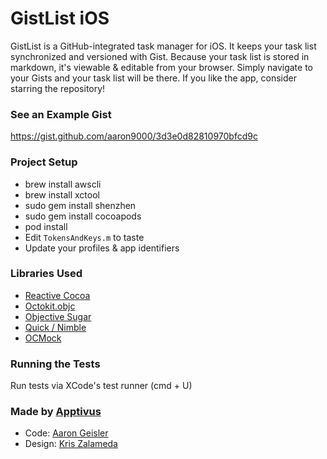 GistList iOS
========

GistList is a GitHub-integrated task manager for iOS. It keeps your task list synchronized and versioned with Gist. Because your task list is stored in markdown, it's viewable & editable from your browser. Simply navigate to your Gists and your task list will be there. If you like the app, consider starring the repository!

### See an Example Gist
https://gist.github.com/aaron9000/3d3e0d82810970bfcd9c

### Project Setup
- brew install awscli
- brew install xctool
- sudo gem install shenzhen
- sudo gem install cocoapods
- pod install
- Edit `TokensAndKeys.m` to taste
- Update your profiles & app identifiers

### Libraries Used
- [Reactive Cocoa](https://github.com/ReactiveCocoa/ReactiveCocoa)
- [Octokit.objc](https://github.com/octokit/octokit.objc)
- [Objective Sugar](https://github.com/supermarin/objectivesugar)
- [Quick / Nimble](https://github.com/Quick/Nimble)
- [OCMock](https://github.com/erikdoe/ocmock)

### Running the Tests
Run tests via XCode's test runner (cmd + U)

### Made by [Apptivus](http://apptivus.com)
- Code: [Aaron Geisler](http://aarongeisler.com)
- Design: [Kris Zalameda](https://www.behance.net/Zalamedia)


